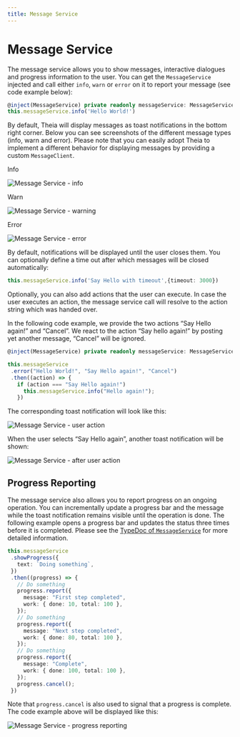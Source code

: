 ```yaml
---
title: Message Service
---
```


# Message Service

The message service allows you to show messages, interactive dialogues and progress information to the user. You can get the `MessageService` injected and call either `info`, `warn` or `error` on it to report your message (see code example below):

```typescript
@inject(MessageService) private readonly messageService: MessageService
this.messageService.info('Hello World!')
```

By default, Theia will display messages as toast notifications in the bottom right corner. Below you can see screenshots of the different message types (info, warn and error). Please note that you can easily adopt Theia to implement a different behavior for displaying messages by providing a custom `MessageClient`.

Info

<img src="/message-service-info.png" alt="Message Service - info" style="max-width: 525px">

Warn

<img src="/message-service-warn.png" alt="Message Service - warning" style="max-width: 525px">

Error

<img src="/message-service-error.png" alt="Message Service - error" style="max-width: 525px">

By default, notifications will be displayed until the user closes them. You can optionally define a time out after which messages will be closed automatically:

```typescript
this.messageService.info('Say Hello with timeout',{timeout: 3000})
```

Optionally, you can also add actions that the user can execute. In case the user executes an action, the message service call will resolve to the action string which was handed over.

In the following code example, we provide the two actions “Say Hello again!” and “Cancel”. We react to the action “Say hello again!” by posting yet another message, “Cancel” will be ignored.

```typescript
@inject(MessageService) private readonly messageService: MessageService

this.messageService
 .error("Hello World!", "Say Hello again!", "Cancel")
 .then((action) => {
   if (action === "Say Hello again!")
     this.messageService.info("Hello again!");
   })
```

The corresponding toast notification will look like this:

<img src="/message-service-user-action.png" alt="Message Service - user action" style="max-width: 525px">

When the user selects “Say Hello again”, another toast notification will be shown:

<img src="/message-service-hello-again.png" alt="Message Service - after user action" style="max-width: 525px">

## Progress Reporting

The message service also allows you to report progress on an ongoing operation. You can incrementally update a progress bar and the message while the toast notification remains visible until the operation is done. The following example opens a progress bar and updates the status three times before it is completed. Please see the [TypeDoc of `MessageService`](https://eclipse-theia.github.io/theia/docs/next/classes/core.messageservice-1.html#showprogress) for more detailed information.

```typescript
this.messageService
 .showProgress({
   text: `Doing something`,
 })
 .then((progress) => {
   // Do something
   progress.report({
     message: "First step completed",
     work: { done: 10, total: 100 },
   });
   // Do something
   progress.report({
     message: "Next step completed",
     work: { done: 80, total: 100 },
   });
   // Do something
   progress.report({
     message: "Complete",
     work: { done: 100, total: 100 },
   });
   progress.cancel();
 })
```
 
Note that `progress.cancel` is also used to signal that a progress is complete.
The code example above will be displayed like this:

<img src="/message-service-progress-reporting.gif" alt="Message Service - progress reporting" style="max-width: 525px">
